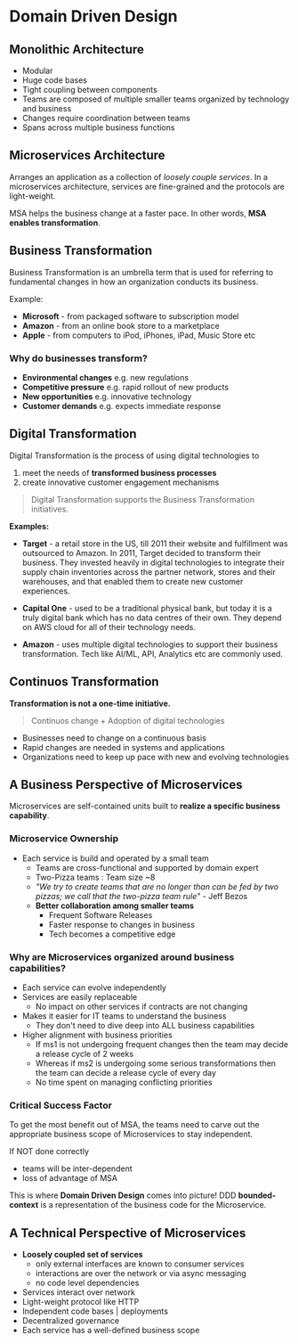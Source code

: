 # Domain Driven Design

## Monolithic Architecture

- Modular
- Huge code bases
- Tight coupling between components
- Teams are composed of multiple smaller teams organized by technology and business
- Changes require coordination between teams
- Spans across multiple business functions

## Microservices Architecture

Arranges an application as a collection of _loosely couple services_. In a microservices architecture, services
are fine-grained and the protocols are light-weight.

MSA helps the business change at a faster pace. In other words, **MSA enables transformation**.

## Business Transformation

Business Transformation is an umbrella term that is used for referring to fundamental changes in how an organization conducts its business.

Example:

- **Microsoft** - from packaged software to subscription model
- **Amazon** - from an online book store to a marketplace
- **Apple** - from computers to iPod, iPhones, iPad, Music Store etc

### Why do businesses transform?

- **Environmental changes** e.g. new regulations
- **Competitive pressure** e.g. rapid rollout of new products
- **New opportunities** e.g. innovative technology
- **Customer demands** e.g. expects immediate response

## Digital Transformation

Digital Transformation is the process of using digital technologies to

1. meet the needs of **transformed business processes**
2. create innovative customer engagement mechanisms

> Digital Transformation supports the Business Transformation initiatives.

**Examples:**

- **Target** - a retail store in the US, till 2011 their website and fulfillment was outsourced to Amazon.
               In 2011, Target decided to transform their business. They invested heavily in digital technologies
               to integrate their supply chain inventories across the partner network, stores and their warehouses,
               and that enabled them to create new customer experiences.

- **Capital One** - used to be a traditional physical bank, but today it is a truly digital bank which has
                    no data centres of their own. They depend on AWS cloud for all of their technology needs.

- **Amazon** - uses multiple digital technologies to support their business transformation. Tech like AI/ML, API, Analytics etc
               are commonly used.

## Continuos Transformation

**Transformation is not a one-time initiative.**

> Continuos change + Adoption of digital technologies

- Businesses need to change on a continuous basis
- Rapid changes are needed in systems and applications
- Organizations need to keep up pace with new and evolving technologies

## A Business Perspective of Microservices

Microservices are self-contained units built to **realize a specific business capability**.

### Microservice Ownership

- Each service is build and operated by a small team
  - Teams are cross-functional and supported by domain expert
  - Two-Pizza teams : Team size ~8
  - _"We try to create teams that are no longer than can be fed by two pizzas; we call that the two-pizza team rule"_ - Jeff Bezos
  - **Better collaboration among smaller teams**
    - Frequent Software Releases
    - Faster response to changes in business
    - Tech becomes a competitive edge

### Why are Microservices organized around business capabilities?

- Each service can evolve independently
- Services are easily replaceable
  - No impact on other services if contracts are not changing
- Makes it easier for IT teams to understand the business
  - They don't need to dive deep into ALL business capabilities
- Higher alignment with business priorities
  - If ms1 is not undergoing frequent changes then the team may decide a release cycle of 2 weeks
  - Whereas if ms2 is undergoing some serious transformations then the team can decide a release cycle of every day
  - No time spent on managing conflicting priorities

### Critical Success Factor

To get the most benefit out of MSA, the teams need to carve out the appropriate business scope of Microservices to stay independent.

If NOT done correctly
- teams will be inter-dependent
- loss of advantage of MSA

This is where **Domain Driven Design** comes into picture!
DDD **bounded-context** is a representation of the business code for the Microservice.

## A Technical Perspective of Microservices

- **Loosely coupled set of services**
  - only external interfaces are known to consumer services
  - interactions are over the network or via async messaging
  - no code level dependencies
- Services interact over network
- Light-weight protocol like HTTP
- Independent code bases | deployments
- Decentralized governance
- Each service has a well-defined business scope



